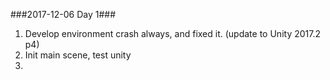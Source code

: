 ###2017-12-06 Day 1###
1. Develop environment crash always, and fixed it. (update to Unity 2017.2 p4)
2. Init main scene, test unity
3. 